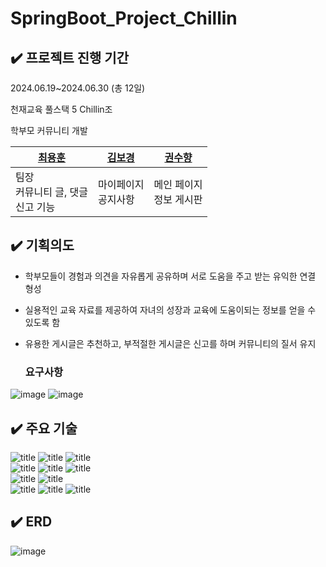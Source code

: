 # SpringBoot_Project_Chillin


## ✔️ 프로젝트 진행 기간
2024.06.19~2024.06.30 (총 12일)

천재교육 풀스택 5 Chillin조

학부모 커뮤니티 개발

|[최용훈](https://github.com/yh010217)|[김보경](https://github.com/ppodaejang)|[권수향](https://github.com/Suhayng) |
|-|-|-|
| 팀장 <br> 커뮤니티 글, 댓글 <br> 신고 기능 | 마이페이지 <br> 공지사항 | 메인 페이지<br>정보 게시판|



## ✔️ 기획의도
- 학부모들이 경험과 의견을 자유롭게 공유하며 서로 도움을 주고 받는 유익한 연결 형성
- 실용적인 교육 자료를 제공하여 자녀의 성장과 교육에 도움이되는 정보를 얻을 수 있도록 함
- 유용한 게시글은 추천하고, 부적절한 게시글은 신고를 하며 커뮤니티의 질서 유지

   ### 요구사항
![image](https://github.com/user-attachments/assets/7ee03633-3a8d-46d4-b05e-8e8bbf9befdd)
![image](https://github.com/user-attachments/assets/fb9d4728-ee21-4545-b86e-517ae0ebb51d)



## ✔️ 주요 기술
![title](https://img.shields.io/badge/HTML5-E34F26?style=for-the-badge&logo=html5&logoColor=white
)   ![title](https://img.shields.io/badge/CSS3-1572B6?style=for-the-badge&logo=css3&logoColor=white
)   ![title](https://img.shields.io/badge/JavaScript-F7DF1E?style=for-the-badge&logo=JavaScript&logoColor=white)   
![title](https://img.shields.io/badge/Java-ED8B00?style=for-the-badge&logo=openjdk&logoColor=white)   ![title](https://img.shields.io/badge/Spring-6DB33F?style=for-the-badge&logo=spring&logoColor=white) 
![title](https://img.shields.io/badge/Spring%20Boot-6DB33F?style=for-the-badge&logo=Spring%20Boot&logoColor=white)  
![title](https://img.shields.io/badge/amazonwebservices-232F3E?style=for-the-badge&logo=amazonwebservices&logoColor=white) ![title](https://img.shields.io/badge/Figma-F24E1E?style=for-the-badge&logo=figma&logoColor=white)  
 ![title](https://img.shields.io/badge/IntelliJ_IDEA-000000.svg?style=for-the-badge&logo=intellij-idea&logoColor=white)   ![title](https://img.shields.io/badge/GitHub-100000?style=for-the-badge&logo=github&logoColor=white)   ![title](https://img.shields.io/badge/MariaDB-003545?style=for-the-badge&logo=mariadb&logoColor=white)



## ✔️ ERD
![image](https://github.com/user-attachments/assets/b8f1e7d6-7a8b-4b99-a659-4901205b6345)
